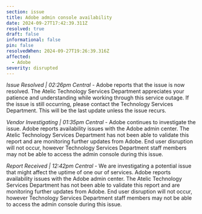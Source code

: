 ```yaml
---
section: issue
title: Adobe admin console availability
date: 2024-09-27T17:42:39.311Z
resolved: true
draft: false
informational: false
pin: false
resolvedWhen: 2024-09-27T19:26:39.316Z
affected:
  - Adobe
severity: disrupted
---
```

*Issue Resolved | 02:26pm Central* - Adobe reports that the issue is now resolved. The Atelic Technology Services Department appreciates your patience and understanding while working through this service outage. If the issue is still occurring, please contact the Technology Services Department. This will be the last update unless the issue recurs.

*Vendor Investigating | 01:35pm Central* - Adobe continues to investigate the issue. Adobe reports availability issues with the Adobe admin center. The Atelic Technology Services Department has not been able to validate this report and are monitoring further updates from Adobe. End user disruption will not occur, however Technology Services Department staff members may not be able to access the admin console during this issue.

*Report Received | 12:42pm Central* - We are investigating a potential issue that might affect the uptime of one our of services. Adobe reports availability issues with the Adobe admin center. The Atelic Technology Services Department has not been able to validate this report and are monitoring further updates from Adobe. End user disruption will not occur, however Technology Services Department staff members may not be able to access the admin console during this issue.